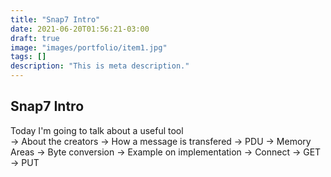 ```yaml
---
title: "Snap7 Intro"
date: 2021-06-20T01:56:21-03:00
draft: true
image: "images/portfolio/item1.jpg"
tags: []
description: "This is meta description."
---
```


## Snap7 Intro

Today I'm going to talk about a useful tool  
-> About the creators
-> How a message is transfered
-> PDU
-> Memory Areas
-> Byte conversion
-> Example on implementation
  -> Connect
  -> GET
  -> PUT


